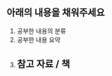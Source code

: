 ## 아래의 내용을 채워주세요

1. 공부한 내용의 분류
2. 공부한 내용 요약
3. 참고 자료 / 책
   -

<!--
  이미지/인용문 등을 사용하셨다면 출처를 꼭 사용하신 파일에 추가해 주세요!
  커밋 메시지는 https://www.conventionalcommits.org/ko/v1.0.0/ 를 참고해 주세요!
  예시:
    1. 공부한 내용의 분류: 프론트엔드 - Next.js
    2. 공부한 내용 요약: Next.js 의 `getServerSideProps`를 정리해 보았습니다.
    3. 참고 자료: 공식 문서, 블로그(링크)
-->
